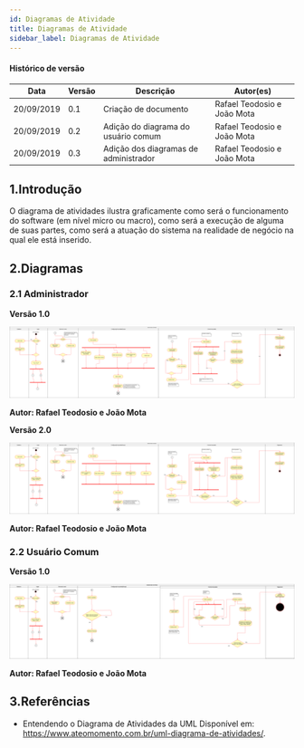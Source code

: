 ```yaml
---
id: Diagramas de Atividade
title: Diagramas de Atividade
sidebar_label: Diagramas de Atividade
---
```


#### Histórico de versão

| Data       | Versão | Descrição            | Autor(es)       |
| ---------- | ------ | -------------------- | --------------- |
| 20/09/2019 | 0.1 | Criação de documento    | Rafael Teodosio e João Mota   |
| 20/09/2019 | 0.2 | Adição do diagrama do usuário comum      | Rafael Teodosio e João Mota   |
| 20/09/2019 | 0.3 | Adição dos diagramas de administrador    | Rafael Teodosio e João Mota   |

## 1.Introdução
O diagrama de atividades ilustra graficamente como será o funcionamento do software (em nível micro ou macro), como será a execução de alguma de suas partes, como será a atuação do sistema na realidade de negócio na qual ele está inserido.

## 2.Diagramas

### 2.1 Administrador

**Versão 1.0**

[![atividade1](assets/Diagrama_de_atividades_v01.png)](assets/Diagrama_de_atividades_v01.png)

**Autor: Rafael Teodosio e João Mota**

**Versão 2.0**

[![atividade2](assets/Diagrama_de_atividades_v02.png)](assets/Diagrama_de_atividades_v02.png)

**Autor: Rafael Teodosio e João Mota**

### 2.2 Usuário Comum

**Versão 1.0**

[![atividade3](assets/Diagrama_de_atividade_usuario_V1.png)](assets/Diagrama_de_atividade_usuario_V1.png)

**Autor: Rafael Teodosio e João Mota**

## 3.Referências

- Entendendo o Diagrama de Atividades da UML Disponível em: https://www.ateomomento.com.br/uml-diagrama-de-atividades/.